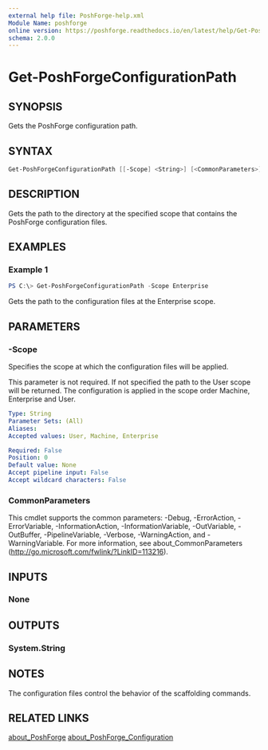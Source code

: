 ```yaml
---
external help file: PoshForge-help.xml
Module Name: poshforge
online version: https://poshforge.readthedocs.io/en/latest/help/Get-PoshForgeConfigurationPath/
schema: 2.0.0
---
```


# Get-PoshForgeConfigurationPath

## SYNOPSIS

Gets the PoshForge configuration path.

## SYNTAX

```powershell
Get-PoshForgeConfigurationPath [[-Scope] <String>] [<CommonParameters>]
```

## DESCRIPTION

Gets the path to the directory at the specified scope that contains the PoshForge configuration files.

## EXAMPLES

### Example 1

```powershell
PS C:\> Get-PoshForgeConfigurationPath -Scope Enterprise
```

Gets the path to the configuration files at the Enterprise scope.

## PARAMETERS

### -Scope

Specifies the scope at which the configuration files will be applied.

This parameter is not required. If not specified the path to the User scope will be returned. The configuration
is applied in the scope order Machine, Enterprise and User.


```yaml
Type: String
Parameter Sets: (All)
Aliases:
Accepted values: User, Machine, Enterprise

Required: False
Position: 0
Default value: None
Accept pipeline input: False
Accept wildcard characters: False
```

### CommonParameters

This cmdlet supports the common parameters: -Debug, -ErrorAction, -ErrorVariable, -InformationAction, -InformationVariable, -OutVariable, -OutBuffer, -PipelineVariable, -Verbose, -WarningAction, and -WarningVariable.
For more information, see about_CommonParameters (http://go.microsoft.com/fwlink/?LinkID=113216).

## INPUTS

### None

## OUTPUTS

### System.String

## NOTES

The configuration files control the behavior of the scaffolding commands.

## RELATED LINKS

[about_PoshForge](about_PoshForge)
[about_PoshForge_Configuration](about_PoshForge_Configuration)